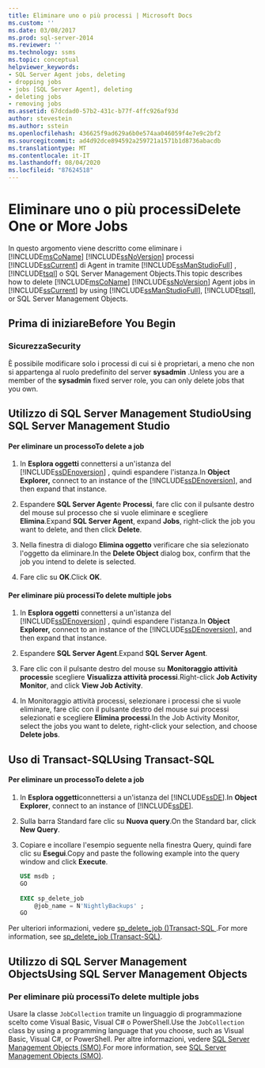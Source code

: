 ```yaml
---
title: Eliminare uno o più processi | Microsoft Docs
ms.custom: ''
ms.date: 03/08/2017
ms.prod: sql-server-2014
ms.reviewer: ''
ms.technology: ssms
ms.topic: conceptual
helpviewer_keywords:
- SQL Server Agent jobs, deleting
- dropping jobs
- jobs [SQL Server Agent], deleting
- deleting jobs
- removing jobs
ms.assetid: 67dcdad0-57b2-431c-b77f-4ffc926af93d
author: stevestein
ms.author: sstein
ms.openlocfilehash: 436625f9ad629a6b0e574aa046059f4e7e9c2bf2
ms.sourcegitcommit: ad4d92dce894592a259721a1571b1d8736abacdb
ms.translationtype: MT
ms.contentlocale: it-IT
ms.lasthandoff: 08/04/2020
ms.locfileid: "87624518"
---
```

# <a name="delete-one-or-more-jobs"></a><span data-ttu-id="aa020-102">Eliminare uno o più processi</span><span class="sxs-lookup"><span data-stu-id="aa020-102">Delete One or More Jobs</span></span>
  <span data-ttu-id="aa020-103">In questo argomento viene descritto come eliminare i [!INCLUDE[msCoName](../../includes/msconame-md.md)] [!INCLUDE[ssNoVersion](../../includes/ssnoversion-md.md)] processi [!INCLUDE[ssCurrent](../../includes/sscurrent-md.md)] di Agent in tramite [!INCLUDE[ssManStudioFull](../../includes/ssmanstudiofull-md.md)] , [!INCLUDE[tsql](../../includes/tsql-md.md)] o SQL Server Management Objects.</span><span class="sxs-lookup"><span data-stu-id="aa020-103">This topic describes how to delete [!INCLUDE[msCoName](../../includes/msconame-md.md)] [!INCLUDE[ssNoVersion](../../includes/ssnoversion-md.md)] Agent jobs in [!INCLUDE[ssCurrent](../../includes/sscurrent-md.md)] by using [!INCLUDE[ssManStudioFull](../../includes/ssmanstudiofull-md.md)], [!INCLUDE[tsql](../../includes/tsql-md.md)], or SQL Server Management Objects.</span></span>  
  
 
  
##  <a name="before-you-begin"></a><a name="BeforeYouBegin"></a> <span data-ttu-id="aa020-104">Prima di iniziare</span><span class="sxs-lookup"><span data-stu-id="aa020-104">Before You Begin</span></span>  
  
###  <a name="security"></a><a name="Security"></a> <span data-ttu-id="aa020-105">Sicurezza</span><span class="sxs-lookup"><span data-stu-id="aa020-105">Security</span></span>  
 <span data-ttu-id="aa020-106">È possibile modificare solo i processi di cui si è proprietari, a meno che non si appartenga al ruolo predefinito del server **sysadmin** .</span><span class="sxs-lookup"><span data-stu-id="aa020-106">Unless you are a member of the **sysadmin** fixed server role, you can only delete jobs that you own.</span></span>  
  
 
  
##  <a name="using-sql-server-management-studio"></a><a name="SSMS"></a> <span data-ttu-id="aa020-107">Utilizzo di SQL Server Management Studio</span><span class="sxs-lookup"><span data-stu-id="aa020-107">Using SQL Server Management Studio</span></span>  
  
#### <a name="to-delete-a-job"></a><span data-ttu-id="aa020-108">Per eliminare un processo</span><span class="sxs-lookup"><span data-stu-id="aa020-108">To delete a job</span></span>  
  
1.  <span data-ttu-id="aa020-109">In **Esplora oggetti** connettersi a un'istanza del [!INCLUDE[ssDEnoversion](../../includes/ssdenoversion-md.md)] , quindi espandere l'istanza.</span><span class="sxs-lookup"><span data-stu-id="aa020-109">In **Object Explorer,** connect to an instance of the [!INCLUDE[ssDEnoversion](../../includes/ssdenoversion-md.md)], and then expand that instance.</span></span>  
  
2.  <span data-ttu-id="aa020-110">Espandere **SQL Server Agent**e **Processi**, fare clic con il pulsante destro del mouse sul processo che si vuole eliminare e scegliere **Elimina**.</span><span class="sxs-lookup"><span data-stu-id="aa020-110">Expand **SQL Server Agent**, expand **Jobs**, right-click the job you want to delete, and then click **Delete**.</span></span>  
  
3.  <span data-ttu-id="aa020-111">Nella finestra di dialogo **Elimina oggetto** verificare che sia selezionato l'oggetto da eliminare.</span><span class="sxs-lookup"><span data-stu-id="aa020-111">In the **Delete Object** dialog box, confirm that the job you intend to delete is selected.</span></span>  
  
4.  <span data-ttu-id="aa020-112">Fare clic su **OK**.</span><span class="sxs-lookup"><span data-stu-id="aa020-112">Click **OK**.</span></span>  
  
#### <a name="to-delete-multiple-jobs"></a><span data-ttu-id="aa020-113">Per eliminare più processi</span><span class="sxs-lookup"><span data-stu-id="aa020-113">To delete multiple jobs</span></span>  
  
1.  <span data-ttu-id="aa020-114">In **Esplora oggetti** connettersi a un'istanza del [!INCLUDE[ssDEnoversion](../../includes/ssdenoversion-md.md)] , quindi espandere l'istanza.</span><span class="sxs-lookup"><span data-stu-id="aa020-114">In **Object Explorer,** connect to an instance of the [!INCLUDE[ssDEnoversion](../../includes/ssdenoversion-md.md)], and then expand that instance.</span></span>  
  
2.  <span data-ttu-id="aa020-115">Espandere **SQL Server Agent**.</span><span class="sxs-lookup"><span data-stu-id="aa020-115">Expand **SQL Server Agent**.</span></span>  
  
3.  <span data-ttu-id="aa020-116">Fare clic con il pulsante destro del mouse su **Monitoraggio attività processi**e scegliere **Visualizza attività processi**.</span><span class="sxs-lookup"><span data-stu-id="aa020-116">Right-click **Job Activity Monitor**, and click **View Job Activity**.</span></span>  
  
4.  <span data-ttu-id="aa020-117">In Monitoraggio attività processi, selezionare i processi che si vuole eliminare, fare clic con il pulsante destro del mouse sui processi selezionati e scegliere **Elimina processi**.</span><span class="sxs-lookup"><span data-stu-id="aa020-117">In the Job Activity Monitor, select the jobs you want to delete, right-click your selection, and choose **Delete jobs**.</span></span>  
  

  
##  <a name="using-transact-sql"></a><a name="TSQL"></a> <span data-ttu-id="aa020-118">Uso di Transact-SQL</span><span class="sxs-lookup"><span data-stu-id="aa020-118">Using Transact-SQL</span></span>  
  
#### <a name="to-delete-a-job"></a><span data-ttu-id="aa020-119">Per eliminare un processo</span><span class="sxs-lookup"><span data-stu-id="aa020-119">To delete a job</span></span>  
  
1.  <span data-ttu-id="aa020-120">In **Esplora oggetti**connettersi a un'istanza del [!INCLUDE[ssDE](../../includes/ssde-md.md)].</span><span class="sxs-lookup"><span data-stu-id="aa020-120">In **Object Explorer**, connect to an instance of [!INCLUDE[ssDE](../../includes/ssde-md.md)].</span></span>  
  
2.  <span data-ttu-id="aa020-121">Sulla barra Standard fare clic su **Nuova query**.</span><span class="sxs-lookup"><span data-stu-id="aa020-121">On the Standard bar, click **New Query**.</span></span>  
  
3.  <span data-ttu-id="aa020-122">Copiare e incollare l'esempio seguente nella finestra Query, quindi fare clic su **Esegui**.</span><span class="sxs-lookup"><span data-stu-id="aa020-122">Copy and paste the following example into the query window and click **Execute**.</span></span>  
  
    ```sql
    USE msdb ;  
    GO  
  
    EXEC sp_delete_job  
        @job_name = N'NightlyBackups' ;  
    GO  
    ```  
  
 <span data-ttu-id="aa020-123">Per ulteriori informazioni, vedere [sp_delete_job &#40;&#41;Transact-SQL ](/sql/relational-databases/system-stored-procedures/sp-delete-job-transact-sql).</span><span class="sxs-lookup"><span data-stu-id="aa020-123">For more information, see [sp_delete_job &#40;Transact-SQL&#41;](/sql/relational-databases/system-stored-procedures/sp-delete-job-transact-sql).</span></span>  

##  <a name="using-sql-server-management-objects"></a><a name="SMO"></a><span data-ttu-id="aa020-124">Utilizzo di SQL Server Management Objects</span><span class="sxs-lookup"><span data-stu-id="aa020-124">Using SQL Server Management Objects</span></span>  

### <a name="to-delete-multiple-jobs"></a><span data-ttu-id="aa020-125">Per eliminare più processi</span><span class="sxs-lookup"><span data-stu-id="aa020-125">To delete multiple jobs</span></span>
  
 <span data-ttu-id="aa020-126">Usare la classe `JobCollection` tramite un linguaggio di programmazione scelto come Visual Basic, Visual C# o PowerShell.</span><span class="sxs-lookup"><span data-stu-id="aa020-126">Use the `JobCollection` class by using a programming language that you choose, such as Visual Basic, Visual C#, or PowerShell.</span></span> <span data-ttu-id="aa020-127">Per altre informazioni, vedere [SQL Server Management Objects (SMO)](https://msdn.microsoft.com/library/ms162169.aspx).</span><span class="sxs-lookup"><span data-stu-id="aa020-127">For more information, see [SQL Server Management Objects (SMO)](https://msdn.microsoft.com/library/ms162169.aspx).</span></span>  
